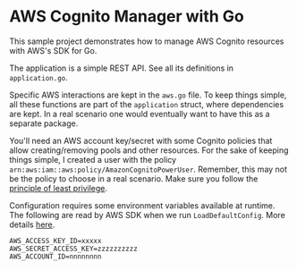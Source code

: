 # AWS Cognito Manager with Go

This sample project demonstrates how to manage AWS Cognito resources with AWS's SDK for Go.

The application is a simple REST API. See all its definitions in `application.go`.

Specific AWS interactions are kept in the `aws.go` file.
To keep things simple, all these functions are part of the `application` struct, where dependencies are kept.
In a real scenario one would eventually want to have this as a separate package.

You'll need an AWS account key/secret with some Cognito policies that allow creating/removing pools and other resources.
For the sake of keeping things simple, I created a user with the policy `arn:aws:iam::aws:policy/AmazonCognitoPowerUser`.
Remember, this may not be the policy to choose in a real scenario.
Make sure you follow the [principle of least privilege](https://docs.aws.amazon.com/IAM/latest/UserGuide/best-practices.html#grant-least-privilege).


Configuration requires some environment variables available at runtime.
The following are read by AWS SDK when we run `LoadDefaultConfig`. More details [here](https://aws.github.io/aws-sdk-go-v2/docs/configuring-sdk/).

```
AWS_ACCESS_KEY_ID=xxxxx
AWS_SECRET_ACCESS_KEY=zzzzzzzzzz
AWS_ACCOUNT_ID=nnnnnnnn
```